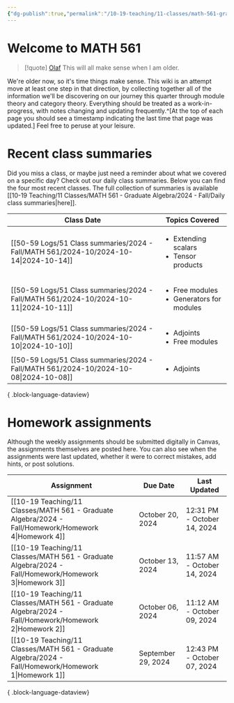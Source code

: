 ```yaml
---
{"dg-publish":true,"permalink":"/10-19-teaching/11-classes/math-561-graduate-algebra/2024-fall/math-561-home/","updated":"2024-09-30T19:46:19-07:00"}
---
```


# Welcome to MATH 561

> [!quote] [Olaf](https://en.wikipedia.org/wiki/Olaf_(Frozen))
> This will all make sense when I am older.

We're older now, so it's time things make sense. This wiki is an attempt move at least one step in that direction, by collecting together all of the information we'll be discovering on our journey this quarter through module theory and category theory. Everything should be treated as a work-in-progress, with notes changing and updating frequently.^[At the top of each page you should see a timestamp indicating the last time that page was updated.] Feel free to peruse at your leisure.

# Recent class summaries

Did you miss a class, or maybe just need a reminder about what we covered on a specific day? Check out our daily class summaries. Below you can find the four most recent classes. The full collection of summaries is available [[10-19 Teaching/11 Classes/MATH 561 - Graduate Algebra/2024 - Fall/Daily class summaries\|here]].

| Class Date                                                                               | Topics Covered                                                |
| ---------------------------------------------------------------------------------------- | ------------------------------------------------------------- |
| [[50-59 Logs/51 Class summaries/2024 - Fall/MATH 561/2024-10/2024-10-14\|2024-10-14]] | <ul><li>Extending scalars</li><li>Tensor products</li></ul>   |
| [[50-59 Logs/51 Class summaries/2024 - Fall/MATH 561/2024-10/2024-10-11\|2024-10-11]] | <ul><li>Free modules</li><li>Generators for modules</li></ul> |
| [[50-59 Logs/51 Class summaries/2024 - Fall/MATH 561/2024-10/2024-10-10\|2024-10-10]] | <ul><li>Adjoints</li><li>Free modules</li></ul>               |
| [[50-59 Logs/51 Class summaries/2024 - Fall/MATH 561/2024-10/2024-10-08\|2024-10-08]] | <ul><li>Adjoints</li></ul>                                    |

{ .block-language-dataview}

# Homework assignments

Although the weekly assignments should be submitted digitally in Canvas, the assignments themselves are posted here. You can also see when the assignments were last updated, whether it were to correct mistakes, add hints, or post solutions.

| Assignment                                                                                               | Due Date           | Last Updated                |
| -------------------------------------------------------------------------------------------------------- | ------------------ | --------------------------- |
| [[10-19 Teaching/11 Classes/MATH 561 - Graduate Algebra/2024 - Fall/Homework/Homework 4\|Homework 4]] | October 20, 2024   | 12:31 PM - October 14, 2024 |
| [[10-19 Teaching/11 Classes/MATH 561 - Graduate Algebra/2024 - Fall/Homework/Homework 3\|Homework 3]] | October 13, 2024   | 11:57 AM - October 14, 2024 |
| [[10-19 Teaching/11 Classes/MATH 561 - Graduate Algebra/2024 - Fall/Homework/Homework 2\|Homework 2]] | October 06, 2024   | 11:12 AM - October 09, 2024 |
| [[10-19 Teaching/11 Classes/MATH 561 - Graduate Algebra/2024 - Fall/Homework/Homework 1\|Homework 1]] | September 29, 2024 | 12:43 PM - October 07, 2024 |

{ .block-language-dataview}
